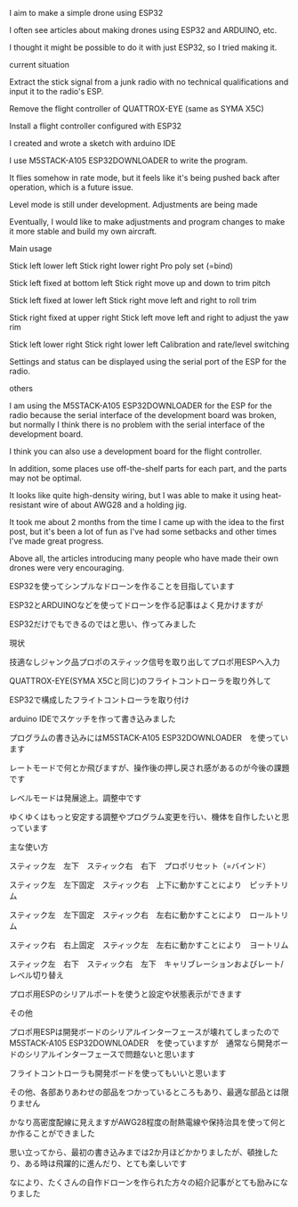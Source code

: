 I aim to make a simple drone using ESP32

I often see articles about making drones using ESP32 and ARDUINO, etc.

I thought it might be possible to do it with just ESP32, so I tried making it.

current situation

Extract the stick signal from a junk radio with no technical qualifications and input it to the radio's ESP.

Remove the flight controller of QUATTROX-EYE (same as SYMA X5C)

Install a flight controller configured with ESP32

I created and wrote a sketch with arduino IDE

I use M5STACK-A105 ESP32DOWNLOADER to write the program.

It flies somehow in rate mode, but it feels like it's being pushed back after operation, which is a future issue.

Level mode is still under development. Adjustments are being made

Eventually, I would like to make adjustments and program changes to make it more stable and build my own aircraft.

Main usage

Stick left lower left Stick right lower right Pro poly set (=bind)

Stick left fixed at bottom left Stick right move up and down to trim pitch

Stick left fixed at lower left Stick right move left and right to roll trim

Stick right fixed at upper right Stick left move left and right to adjust the yaw rim

Stick left lower right Stick right lower left Calibration and rate/level switching

Settings and status can be displayed using the serial port of the ESP for the radio.

others

I am using the M5STACK-A105 ESP32DOWNLOADER for the ESP for the radio because the serial interface of the development board was broken, but normally I think there is no problem with the serial interface of the development board.

I think you can also use a development board for the flight controller.

In addition, some places use off-the-shelf parts for each part, and the parts may not be optimal.

It looks like quite high-density wiring, but I was able to make it using heat-resistant wire of about AWG28 and a holding jig.

It took me about 2 months from the time I came up with the idea to the first post, but it's been a lot of fun as I've had some setbacks and other times I've made great progress.

Above all, the articles introducing many people who have made their own drones were very encouraging.

ESP32を使ってシンプルなドローンを作ることを目指しています

ESP32とARDUINOなどを使ってドローンを作る記事はよく見かけますが

ESP32だけでもできるのではと思い、作ってみました

現状

技適なしジャンク品プロポのスティック信号を取り出してプロポ用ESPへ入力

QUATTROX-EYE(SYMA X5Cと同じ)のフライトコントローラを取り外して

ESP32で構成したフライトコントローラを取り付け

arduino IDEでスケッチを作って書き込みました

プログラムの書き込みにはM5STACK-A105 ESP32DOWNLOADER　を使っています

レートモードで何とか飛びますが、操作後の押し戻され感があるのが今後の課題です

レベルモードは発展途上。調整中です

ゆくゆくはもっと安定する調整やプログラム変更を行い、機体を自作したいと思っています

主な使い方

スティック左　左下　スティック右　右下　プロポリセット（=バインド）

スティック左　左下固定　スティック右　上下に動かすことにより　ピッチトリム

スティック左　左下固定　スティック右　左右に動かすことにより　ロールトリム

スティック右　右上固定　スティック左　左右に動かすことにより　ヨートリム

スティック左　右下　スティック右　左下　キャリブレーションおよびレート/レベル切り替え

プロポ用ESPのシリアルポートを使うと設定や状態表示ができます

その他

プロポ用ESPは開発ボードのシリアルインターフェースが壊れてしまったのでM5STACK-A105 ESP32DOWNLOADER　を使っていますが　通常なら開発ボードのシリアルインターフェースで問題ないと思います

フライトコントローラも開発ボードを使ってもいいと思います

その他、各部ありあわせの部品をつかっているところもあり、最適な部品とは限りません

かなり高密度配線に見えますがAWG28程度の耐熱電線や保持治具を使って何とか作ることができました

思い立ってから、最初の書き込みまでは2か月ほどかかりましたが、頓挫したり、ある時は飛躍的に進んだり、とても楽しいです

なにより、たくさんの自作ドローンを作られた方々の紹介記事がとても励みになりました

